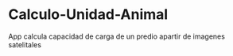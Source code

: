 # Calculo-Unidad-Animal
App calcula capacidad de carga de un predio apartir de imagenes satelitales
